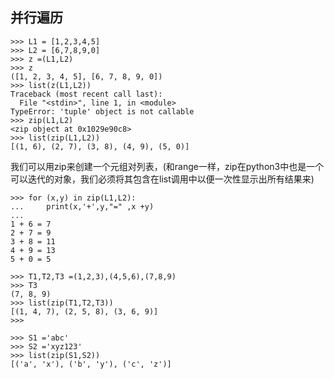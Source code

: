 并行遍历
---
``` shell
>>> L1 = [1,2,3,4,5]
>>> L2 = [6,7,8,9,0]
>>> z =(L1,L2)
>>> z
([1, 2, 3, 4, 5], [6, 7, 8, 9, 0])
>>> list(z(L1,L2))
Traceback (most recent call last):
  File "<stdin>", line 1, in <module>
TypeError: 'tuple' object is not callable
>>> zip(L1,L2)
<zip object at 0x1029e90c8>
>>> list(zip(L1,L2))
[(1, 6), (2, 7), (3, 8), (4, 9), (5, 0)]
```
我们可以用zip来创建一个元组对列表，(和range一样，zip在python3中也是一个可以迭代的对象，我们必须将其包含在list调用中以便一次性显示出所有结果来)
``` shell
>>> for (x,y) in zip(L1,L2):
...     print(x,'+',y,"=" ,x +y)
... 
1 + 6 = 7
2 + 7 = 9
3 + 8 = 11
4 + 9 = 13
5 + 0 = 5

>>> T1,T2,T3 =(1,2,3),(4,5,6),(7,8,9)
>>> T3
(7, 8, 9)
>>> list(zip(T1,T2,T3))
[(1, 4, 7), (2, 5, 8), (3, 6, 9)]
>>> 

>>> S1 ='abc'
>>> S2 ='xyz123'
>>> list(zip(S1,S2))
[('a', 'x'), ('b', 'y'), ('c', 'z')]
```